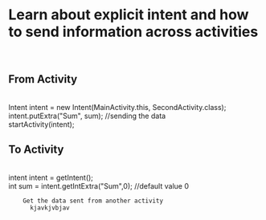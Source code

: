 <H1>Learn about explicit intent and how to send information across activities</H1> <br>

<H2>From Activity</H2> <br>
Intent intent = new Intent(MainActivity.this, SecondActivity.class); <br>
                intent.putExtra("Sum", sum); //sending the data  <br>
                startActivity(intent);  <br>


<H2>To Activity</H2> <br>
intent intent = getIntent(); <br>
        int sum = intent.getIntExtra("Sum",0); //default value 0 <br>

        Get the data sent from another activity
          kjavkjvbjav
